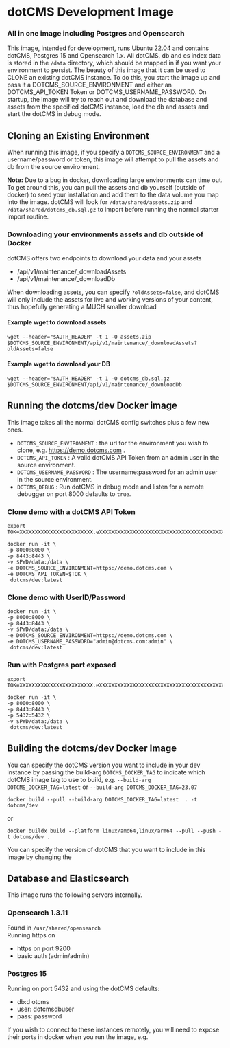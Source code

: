 # dotCMS Development Image
### All in one image including Postgres and Opensearch
This image, intended for development, runs Ubuntu 22.04 and contains dotCMS, Postgres 15 and 
Opensearch 1.x. All dotCMS, db and es index data is stored in the `/data` directory, which 
should be mapped in if you want your environment to persist.  The beauty of this 
image that it can be used to CLONE an existing dotCMS instance.  To do this, 
you start the image up and pass it a DOTCMS_SOURCE_ENVIRONMENT and either 
an DOTCMS_API_TOKEN Token or DOTCMS_USERNAME_PASSWORD.  On startup, the image will try to reach out and
download the database and assets from the specified dotCMS instance, load the 
db and assets and start the dotCMS in debug mode.  

## Cloning an Existing Environment
When running this image, if you specify a `DOTCMS_SOURCE_ENVIRONMENT` and a username/password or token, this 
image will attempt to pull the assets and db from the source environment. 

__Note:__ Due to a bug in docker, downloading large environments can time out.  
To get around this, you can pull the assets and db yourself (outside of docker) to seed your installation and add them to the data volume you map into the image.  dotCMS will look for `/data/shared/assets.zip` and `/data/shared/dotcms_db.sql.gz` to import before running the normal starter import routine.

### Downloading your environments assets and db outside of Docker
dotCMS offers two endpoints to download your data and your assets
- /api/v1/maintenance/_downloadAssets
- /api/v1/maintenance/_downloadDb

When downloading assets, you can specify `?oldAssets=false`, and dotCMS will only include the assets for live and working versions of your content, thus hopefully generating a MUCH smaller download

#### Example wget to download assets
```
wget --header="$AUTH_HEADER" -t 1 -O assets.zip  $DOTCMS_SOURCE_ENVIRONMENT/api/v1/maintenance/_downloadAssets?oldAssets=false
```

#### Example wget to download your DB
```
wget --header="$AUTH_HEADER" -t 1 -O dotcms_db.sql.gz $DOTCMS_SOURCE_ENVIRONMENT/api/v1/maintenance/_downloadDb 

```

## Running the dotcms/dev Docker image
This image takes all the normal dotCMS config switches plus a few new ones.

- `DOTCMS_SOURCE_ENVIRONMENT` : the url for the environment you wish to clone, e.g. https://demo.dotcms.com .
- `DOTCMS_API_TOKEN` : A valid dotCMS API Token from an admin user in the source environment.
- `DOTCMS_USERNAME_PASSWORD` :  The username:password for an admin user in the source environment.
- `DOTCMS_DEBUG` :  Run dotCMS in debug mode and listen for a remote debugger on port 8000 defaults to `true`.



### Clone demo with a dotCMS API Token
```
export TOK=XXXXXXXXXXXXXXXXXXXXXXXX.eXXXXXXXXXXXXXXXXXXXXXXXXXXXXXXXXXXXXXXXXXXXXXXXXXXXXXXXXXXXXXXXXXX

docker run -it \
-p 8000:8000 \
-p 8443:8443 \
-v $PWD/data:/data \
-e DOTCMS_SOURCE_ENVIRONMENT=https://demo.dotcms.com \
-e DOTCMS_API_TOKEN=$TOK \
 dotcms/dev:latest
```

### Clone demo with UserID/Password
```
docker run -it \
-p 8000:8000 \
-p 8443:8443 \
-v $PWD/data:/data \
-e DOTCMS_SOURCE_ENVIRONMENT=https://demo.dotcms.com \
-e DOTCMS_USERNAME_PASSWORD="admin@dotcms.com:admin" \
 dotcms/dev:latest
```

### Run with Postgres port exposed
```
export TOK=XXXXXXXXXXXXXXXXXXXXXXXX.eXXXXXXXXXXXXXXXXXXXXXXXXXXXXXXXXXXXXXXXXXXXXXXXXXXXXXXXXXXXXXXXXXX

docker run -it \
-p 8000:8000 \
-p 8443:8443 \
-p 5432:5432 \
-v $PWD/data:/data \
 dotcms/dev:latest
```
## Building the dotcms/dev Docker Image
You can specify the dotCMS version you want to include in your dev instance by passing the build-arg `DOTCMS_DOCKER_TAG` to indicate which dotCMS image tag to use to build,  e.g.
`--build-arg DOTCMS_DOCKER_TAG=latest` or `--build-arg DOTCMS_DOCKER_TAG=23.07`

```
docker build --pull --build-arg DOTCMS_DOCKER_TAG=latest  . -t dotcms/dev
```
or
```
docker buildx build --platform linux/amd64,linux/arm64 --pull --push -t dotcms/dev .
```

You can specify the version of dotCMS that you want to include in this image by changing the 



## Database and Elasticsearch

This image runs the following servers internally. 

### Opensearch 1.3.11
Found in `/usr/shared/opensearch`   
Running https on 
- https on port 9200 
- basic auth (admin/admin)


### Postgres 15
Running on port 5432 and using the dotCMS defaults:
- db:d otcms
- user: dotcmsdbuser
- pass: password


If you wish to connect to these instances remotely, you will need to expose their ports in docker when you run the image, e.g.
